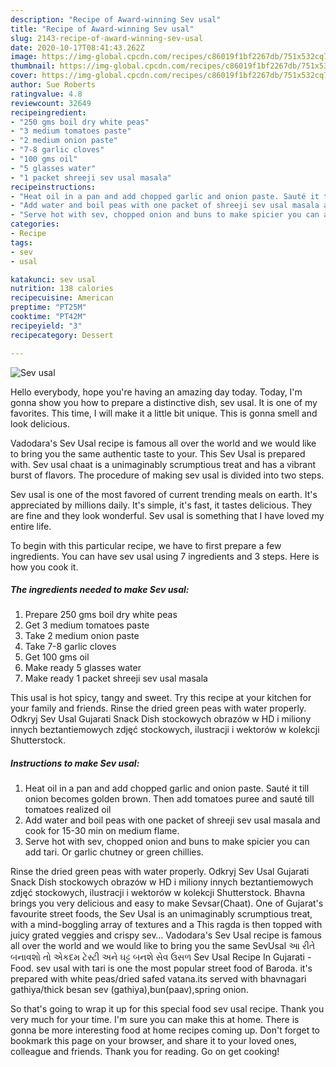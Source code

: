 ```yaml
---
description: "Recipe of Award-winning Sev usal"
title: "Recipe of Award-winning Sev usal"
slug: 2143-recipe-of-award-winning-sev-usal
date: 2020-10-17T08:41:43.262Z
image: https://img-global.cpcdn.com/recipes/c86019f1bf2267db/751x532cq70/sev-usal-recipe-main-photo.jpg
thumbnail: https://img-global.cpcdn.com/recipes/c86019f1bf2267db/751x532cq70/sev-usal-recipe-main-photo.jpg
cover: https://img-global.cpcdn.com/recipes/c86019f1bf2267db/751x532cq70/sev-usal-recipe-main-photo.jpg
author: Sue Roberts
ratingvalue: 4.8
reviewcount: 32649
recipeingredient:
- "250 gms boil dry white peas"
- "3 medium tomatoes paste"
- "2 medium onion paste"
- "7-8 garlic cloves"
- "100 gms oil"
- "5 glasses water"
- "1 packet shreeji sev usal masala"
recipeinstructions:
- "Heat oil in a pan and add chopped garlic and onion paste. Sauté it till onion becomes golden brown. Then add tomatoes puree and sauté till tomatoes realized oil"
- "Add water and boil peas with one packet of shreeji sev usal masala and cook for 15-30 min on medium flame."
- "Serve hot with sev, chopped onion and buns to make spicier you can add tari. Or garlic chutney or green chillies."
categories:
- Recipe
tags:
- sev
- usal

katakunci: sev usal 
nutrition: 138 calories
recipecuisine: American
preptime: "PT25M"
cooktime: "PT42M"
recipeyield: "3"
recipecategory: Dessert

---
```



![Sev usal](https://img-global.cpcdn.com/recipes/c86019f1bf2267db/751x532cq70/sev-usal-recipe-main-photo.jpg)

Hello everybody, hope you're having an amazing day today. Today, I'm gonna show you how to prepare a distinctive dish, sev usal. It is one of my favorites. This time, I will make it a little bit unique. This is gonna smell and look delicious.

Vadodara&#39;s Sev Usal recipe is famous all over the world and we would like to bring you the same authentic taste to your. This Sev Usal is prepared with. Sev usal chaat is a unimaginably scrumptious treat and has a vibrant burst of flavors. The procedure of making sev usal is divided into two steps.

Sev usal is one of the most favored of current trending meals on earth. It's appreciated by millions daily. It's simple, it's fast, it tastes delicious. They are fine and they look wonderful. Sev usal is something that I have loved my entire life.


To begin with this particular recipe, we have to first prepare a few ingredients. You can have sev usal using 7 ingredients and 3 steps. Here is how you cook it.

<!--inarticleads1-->

##### The ingredients needed to make Sev usal:

1. Prepare 250 gms boil dry white peas
1. Get 3 medium tomatoes paste
1. Take 2 medium onion paste
1. Take 7-8 garlic cloves
1. Get 100 gms oil
1. Make ready 5 glasses water
1. Make ready 1 packet shreeji sev usal masala


This usal is hot spicy, tangy and sweet. Try this recipe at your kitchen for your family and friends. Rinse the dried green peas with water properly. Odkryj Sev Usal Gujarati Snack Dish stockowych obrazów w HD i miliony innych beztantiemowych zdjęć stockowych, ilustracji i wektorów w kolekcji Shutterstock. 

<!--inarticleads2-->

##### Instructions to make Sev usal:

1. Heat oil in a pan and add chopped garlic and onion paste. Sauté it till onion becomes golden brown. Then add tomatoes puree and sauté till tomatoes realized oil
1. Add water and boil peas with one packet of shreeji sev usal masala and cook for 15-30 min on medium flame.
1. Serve hot with sev, chopped onion and buns to make spicier you can add tari. Or garlic chutney or green chillies.


Rinse the dried green peas with water properly. Odkryj Sev Usal Gujarati Snack Dish stockowych obrazów w HD i miliony innych beztantiemowych zdjęć stockowych, ilustracji i wektorów w kolekcji Shutterstock. Bhavna brings you very delicious and easy to make Sevsar(Chaat). One of Gujarat&#39;s favourite street foods, the Sev Usal is an unimaginably scrumptious treat, with a mind-boggling array of textures and a This ragda is then topped with juicy grated veggies and crispy sev… Vadodara&#39;s Sev Usal recipe is famous all over the world and we would like to bring you the same SevUsal આ રીતે બનાવશો તો એકદમ ટેસ્ટી અને ઘટ્ટ બનશે સેવ ઉસળ Sev Usal Recipe In Gujarati - Food. sev usal with tari is one the most popular street food of Baroda. it&#39;s prepared with white peas/dried safed vatana.its served with bhavnagari gathiya/thick besan sev (gathiya),bun(paav),spring onion. 

So that's going to wrap it up for this special food sev usal recipe. Thank you very much for your time. I'm sure you can make this at home. There is gonna be more interesting food at home recipes coming up. Don't forget to bookmark this page on your browser, and share it to your loved ones, colleague and friends. Thank you for reading. Go on get cooking!

